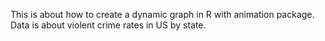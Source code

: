 This is about how to create a dynamic graph in R with animation package. Data is about violent crime rates in US by state.
